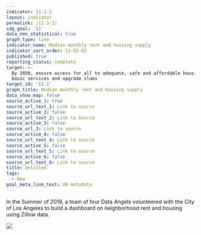 ```yaml
---
indicator: 11.1.2
layout: indicator
permalink: /11-1-2/
sdg_goal: '11'
data_non_statistical: true
graph_type: line
indicator_name: Median monthly rent and housing supply
indicator_sort_order: 11-01-02
published: true
reporting_status: complete
target: >-
  By 2030, ensure access for all to adequate, safe and affordable housing and
  basic services and upgrade slums
target_id: '11.1'
graph_title: Median monthly rent and housing supply
data_show_map: false
source_active_1: true
source_url_text_1: Link to source
source_active_2: false
source_url_text_2: Link to Source
source_active_3: false
source_url_3: Link to source
source_active_4: false
source_url_text_4: Link to source
source_active_5: false
source_url_text_5: Link to source
source_active_6: false
source_url_text_6: Link to source
title: Untitled
tags:
  - New
goal_meta_link_text: UN metadata
---
```


In the Summer of 2019, a team of four Data Angels volunteered with the City of Los Angeles to build a dashboard on neighborhood rent and housing using Zillow data. 


<div class='tableauPlaceholder' id='viz1582218408584' style='position: relative'><noscript><a href='#'><img alt=' ' src='https:&#47;&#47;public.tableau.com&#47;static&#47;images&#47;ZH&#47;ZH4KFZ8HK&#47;1_rss.png' style='border: none' /></a></noscript><object class='tableauViz'  style='display:none;'><param name='host_url' value='https%3A%2F%2Fpublic.tableau.com%2F' /> <param name='embed_code_version' value='3' /> <param name='path' value='views&#47;LosAngelesNeighborhoodLevelDashboard&#47;Story?:embed=y' /> <param name='toolbar' value='yes' /><param name='static_image' value='https:&#47;&#47;public.tableau.com&#47;static&#47;images&#47;ZH&#47;ZH4KFZ8HK&#47;1.png' /> <param name='animate_transition' value='yes' /><param name='display_static_image' value='yes' /><param name='display_spinner' value='yes' /><param name='display_overlay' value='yes' /><param name='display_count' value='yes' /></object></div>                <script type='text/javascript'>                    var divElement = document.getElementById('viz1582218408584');                    var vizElement = divElement.getElementsByTagName('object')[0];                    vizElement.style.width='1140px';vizElement.style.height='1227px';                    var scriptElement = document.createElement('script');                    scriptElement.src = 'https://public.tableau.com/javascripts/api/viz_v1.js';                    vizElement.parentNode.insertBefore(scriptElement, vizElement);                </script><script src="https://pym.nprapps.org/pym.v1.min.js"></script> <script>new pym.Child();</script>
